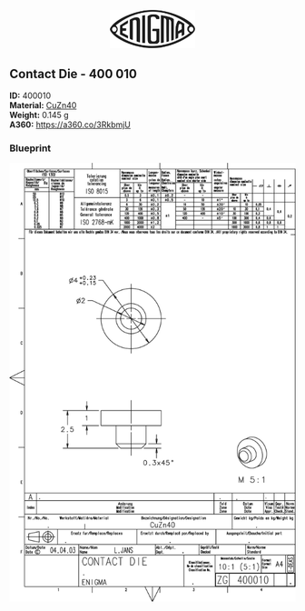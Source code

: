 <!-- PROJECT LOGO -->
<p align="center">
  <a href="https://github.com/AresValley/ENIGMA">
    <img src="../../img/logo.svg" alt="Logo" width="150">
  </a>
</p>

<!-- ABOUT THE PROJECT -->
## Contact Die - 400 010

**ID:** 400010 <br/>
**Material:** [CuZn40](https://github.com/AresValley/ENIGMA#cuzn40) <br/>
**Weight:** 0.145 g <br/>
**A360:** https://a360.co/3RkbmjU <br/>

### Blueprint
<img src="BP.png" alt="Blueprint">